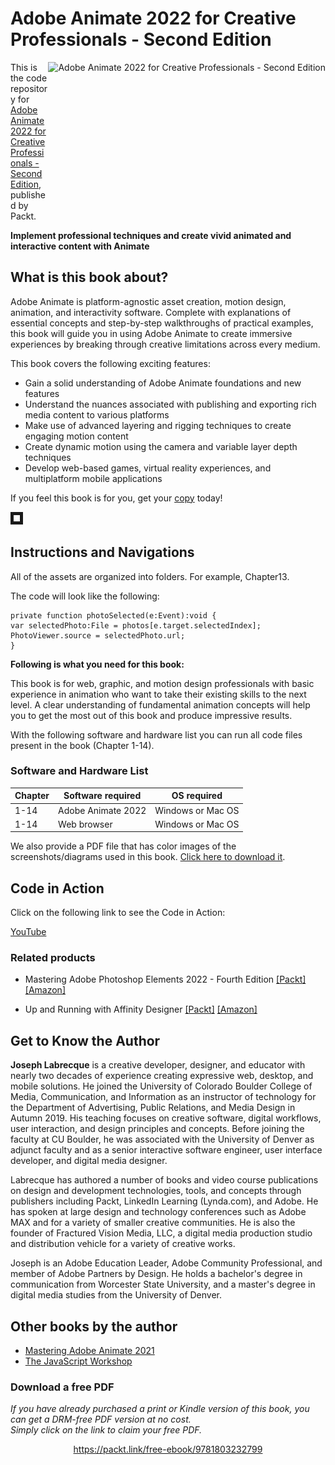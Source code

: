 


# Adobe Animate 2022 for Creative Professionals - Second Edition

<a href="https://www.packtpub.com/product/adobe-animate-2022-for-creative-professionals-second-edition/9781803232799?utm_source=github&utm_medium=repository&utm_campaign=9781803232799"><img src="https://static.packt-cdn.com/products/9781803232799/cover/smaller" alt="Adobe Animate 2022 for Creative Professionals - Second Edition" height="256px" align="right"></a>

This is the code repository for [Adobe Animate 2022 for Creative Professionals - Second Edition](https://www.packtpub.com/product/adobe-animate-2022-for-creative-professionals-second-edition/9781803232799?utm_source=github&utm_medium=repository&utm_campaign=9781803232799), published by Packt.

**Implement professional techniques and create vivid animated and interactive content with Animate**

## What is this book about?
Adobe Animate is platform-agnostic asset creation, motion design, animation, and interactivity software. Complete with explanations of essential concepts and step-by-step walkthroughs of practical examples, this book will guide you in using Adobe Animate to create immersive experiences by breaking through creative limitations across every medium.

This book covers the following exciting features: 
* Gain a solid understanding of Adobe Animate foundations and new features
* Understand the nuances associated with publishing and exporting rich media content to various platforms
* Make use of advanced layering and rigging techniques to create engaging motion content
* Create dynamic motion using the camera and variable layer depth techniques
* Develop web-based games, virtual reality experiences, and multiplatform mobile applications

If you feel this book is for you, get your [copy](https://www.amazon.com/dp/180323279X) today!

<a href="https://www.packtpub.com/?utm_source=github&utm_medium=banner&utm_campaign=GitHubBanner"><img src="https://raw.githubusercontent.com/PacktPublishing/GitHub/master/GitHub.png" 
alt="https://www.packtpub.com/" border="5" /></a>


## Instructions and Navigations
All of the assets are organized into folders. For example, Chapter13.

The code will look like the following:
```
private function photoSelected(e:Event):void {
var selectedPhoto:File = photos[e.target.selectedIndex];
PhotoViewer.source = selectedPhoto.url;
}
```

**Following is what you need for this book:**

This book is for web, graphic, and motion design professionals with basic experience in animation who want to take their existing skills to the next level. A clear understanding of fundamental animation concepts will help you to get the most out of this book and produce impressive results.

With the following software and hardware list you can run all code files present in the book (Chapter 1-14).

### Software and Hardware List

| Chapter  | Software required                   | OS required                        |
| -------- | ------------------------------------| -----------------------------------|
| 1-14     | Adobe Animate 2022                  | Windows or Mac OS                  |
| 1-14     | Web browser                         | Windows or Mac OS                  |


We also provide a PDF file that has color images of the screenshots/diagrams used in this book. [Click here to download it](https://static.packt-cdn.com/downloads/9781803232799_ColorImages.pdf).

## Code in Action

Click on the following link to see the Code in Action:

[YouTube](https://bit.ly/3cmGUzC)

### Related products <Other books you may enjoy>
* Mastering Adobe Photoshop Elements 2022 - Fourth Edition [[Packt]](https://www.packtpub.com/product/mastering-adobe-photoshop-elements-2022-fourth-edition/9781803238241?utm_source=github&utm_medium=repository&utm_campaign=9781803238241) [[Amazon]](https://www.amazon.com/dp/1803238240)

* Up and Running with Affinity Designer [[Packt]](https://www.packtpub.com/product/up-and-running-with-affinity-designer/9781801079068?utm_source=github&utm_medium=repository&utm_campaign=9781801079068) [[Amazon]](https://www.amazon.com/dp/1801079064)

## Get to Know the Author
**Joseph Labrecque**
is a creative developer, designer, and educator with nearly two decades of experience creating expressive web, desktop, and mobile solutions. He joined the University of Colorado Boulder College of Media, Communication, and Information as an instructor of technology for the Department of Advertising, Public Relations, and Media Design in Autumn 2019. His teaching focuses on creative software, digital workflows, user interaction, and design principles and concepts. Before joining the faculty at CU Boulder, he was associated with the University of Denver as adjunct faculty and as a senior interactive software engineer, user interface developer, and digital media designer.
  
Labrecque has authored a number of books and video course publications on design and development technologies, tools, and concepts through publishers including Packt, LinkedIn Learning (Lynda.com), and Adobe. He has spoken at large design and technology conferences such as Adobe MAX and for a variety of smaller creative communities. He is also the founder of Fractured Vision Media, LLC, a digital media production studio and distribution vehicle for a variety of creative works.
  
Joseph is an Adobe Education Leader, Adobe Community Professional, and member of Adobe Partners by Design. He holds a bachelor's degree in communication from Worcester State University, and a master's degree in digital media studies from the University of Denver.


## Other books by the author
* [Mastering Adobe Animate 2021](https://www.packtpub.com/product/mastering-adobe-animate-2021/9781801074162?utm_source=github&utm_medium=repository&utm_campaign=9781801074162)
* [The JavaScript Workshop](https://www.packtpub.com/product/the-javascript-workshop/9781838641917?utm_source=github&utm_medium=repository&utm_campaign=9781838641917)

### Download a free PDF

 <i>If you have already purchased a print or Kindle version of this book, you can get a DRM-free PDF version at no cost.<br>Simply click on the link to claim your free PDF.</i>
<p align="center"> <a href="https://packt.link/free-ebook/9781803232799">https://packt.link/free-ebook/9781803232799 </a> </p>